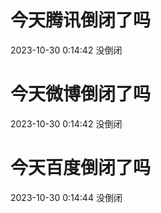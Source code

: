 # 今天腾讯倒闭了吗

2023-10-30 0:14:42 没倒闭

# 今天微博倒闭了吗

2023-10-30 0:14:42 没倒闭

# 今天百度倒闭了吗

2023-10-30 0:14:44 没倒闭

